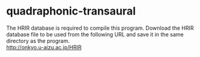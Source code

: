 # quadraphonic-transaural

The HRIR database is required to compile this program.
Download the HRIR database file to be used from the following URL and save it in the same directory as the program.  
http://onkyo.u-aizu.ac.jp/HRIR

